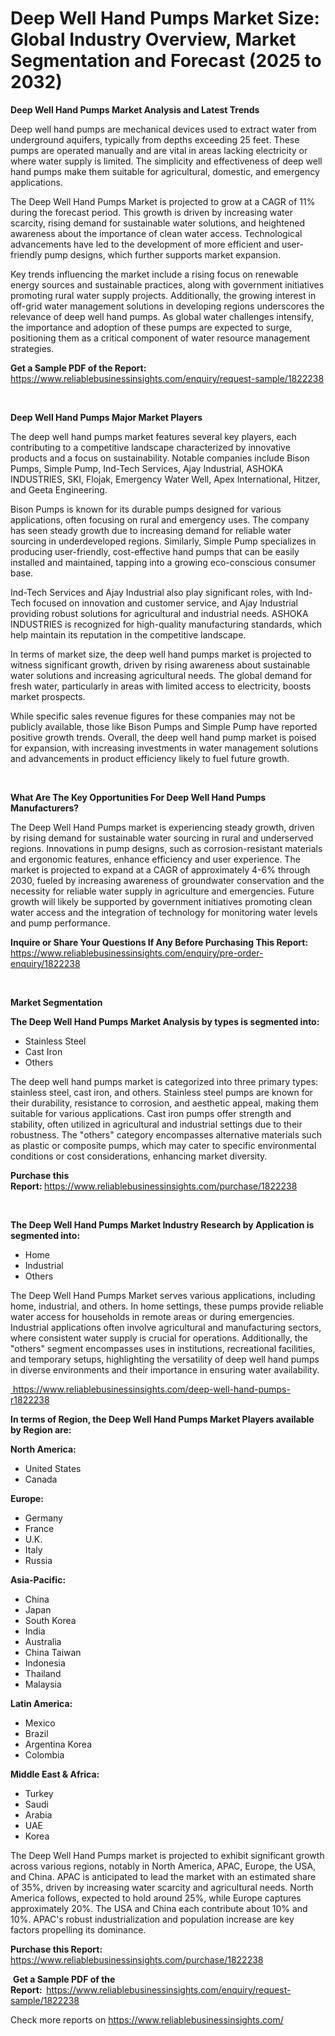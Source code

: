 <p><h1>Deep Well Hand Pumps Market Size: Global Industry Overview, Market Segmentation and Forecast (2025 to 2032)</h1></p><p><strong>Deep Well Hand Pumps Market Analysis and Latest Trends</strong></p>
<p><p>Deep well hand pumps are mechanical devices used to extract water from underground aquifers, typically from depths exceeding 25 feet. These pumps are operated manually and are vital in areas lacking electricity or where water supply is limited. The simplicity and effectiveness of deep well hand pumps make them suitable for agricultural, domestic, and emergency applications.</p><p>The Deep Well Hand Pumps Market is projected to grow at a CAGR of 11% during the forecast period. This growth is driven by increasing water scarcity, rising demand for sustainable water solutions, and heightened awareness about the importance of clean water access. Technological advancements have led to the development of more efficient and user-friendly pump designs, which further supports market expansion.</p><p>Key trends influencing the market include a rising focus on renewable energy sources and sustainable practices, along with government initiatives promoting rural water supply projects. Additionally, the growing interest in off-grid water management solutions in developing regions underscores the relevance of deep well hand pumps. As global water challenges intensify, the importance and adoption of these pumps are expected to surge, positioning them as a critical component of water resource management strategies.</p></p>
<p><strong>Get a Sample PDF of the Report:&nbsp;</strong> <a href="https://www.reliablebusinessinsights.com/enquiry/request-sample/1822238?utm_campaign=3116&utm_medium=2&utm_source=Github&utm_content=ia&utm_term=09042025&utm_id=deep-well-hand-pumps">https://www.reliablebusinessinsights.com/enquiry/request-sample/1822238</a></p>
<p>&nbsp;</p>
<p><strong>Deep Well Hand Pumps Major Market Players</strong></p>
<p><p>The deep well hand pumps market features several key players, each contributing to a competitive landscape characterized by innovative products and a focus on sustainability. Notable companies include Bison Pumps, Simple Pump, Ind-Tech Services, Ajay Industrial, ASHOKA INDUSTRIES, SKI, Flojak, Emergency Water Well, Apex International, Hitzer, and Geeta Engineering.</p><p>Bison Pumps is known for its durable pumps designed for various applications, often focusing on rural and emergency uses. The company has seen steady growth due to increasing demand for reliable water sourcing in underdeveloped regions. Similarly, Simple Pump specializes in producing user-friendly, cost-effective hand pumps that can be easily installed and maintained, tapping into a growing eco-conscious consumer base.</p><p>Ind-Tech Services and Ajay Industrial also play significant roles, with Ind-Tech focused on innovation and customer service, and Ajay Industrial providing robust solutions for agricultural and industrial needs. ASHOKA INDUSTRIES is recognized for high-quality manufacturing standards, which help maintain its reputation in the competitive landscape.</p><p>In terms of market size, the deep well hand pumps market is projected to witness significant growth, driven by rising awareness about sustainable water solutions and increasing agricultural needs. The global demand for fresh water, particularly in areas with limited access to electricity, boosts market prospects.</p><p>While specific sales revenue figures for these companies may not be publicly available, those like Bison Pumps and Simple Pump have reported positive growth trends. Overall, the deep well hand pump market is poised for expansion, with increasing investments in water management solutions and advancements in product efficiency likely to fuel future growth.</p></p>
<p>&nbsp;</p>
<p><strong>What Are The Key Opportunities For Deep Well Hand Pumps Manufacturers?</strong></p>
<p><p>The Deep Well Hand Pumps market is experiencing steady growth, driven by rising demand for sustainable water sourcing in rural and underserved regions. Innovations in pump designs, such as corrosion-resistant materials and ergonomic features, enhance efficiency and user experience. The market is projected to expand at a CAGR of approximately 4-6% through 2030, fueled by increasing awareness of groundwater conservation and the necessity for reliable water supply in agriculture and emergencies. Future growth will likely be supported by government initiatives promoting clean water access and the integration of technology for monitoring water levels and pump performance.</p></p>
<p><strong>Inquire or Share Your Questions If Any Before Purchasing This Report:</strong> <a href="https://www.reliablebusinessinsights.com/enquiry/pre-order-enquiry/1822238?utm_campaign=3116&utm_medium=2&utm_source=Github&utm_content=ia&utm_term=09042025&utm_id=deep-well-hand-pumps">https://www.reliablebusinessinsights.com/enquiry/pre-order-enquiry/1822238</a></p>
<p>&nbsp;</p>
<p><strong>Market Segmentation</strong></p>
<p><strong>The Deep Well Hand Pumps Market Analysis by types is segmented into:</strong></p>
<p><ul><li>Stainless Steel</li><li>Cast Iron</li><li>Others</li></ul></p>
<p><p>The deep well hand pumps market is categorized into three primary types: stainless steel, cast iron, and others. Stainless steel pumps are known for their durability, resistance to corrosion, and aesthetic appeal, making them suitable for various applications. Cast iron pumps offer strength and stability, often utilized in agricultural and industrial settings due to their robustness. The "others" category encompasses alternative materials such as plastic or composite pumps, which may cater to specific environmental conditions or cost considerations, enhancing market diversity.</p></p>
<p><strong>Purchase this Report:&nbsp;</strong><a href="https://www.reliablebusinessinsights.com/purchase/1822238?utm_campaign=3116&utm_medium=2&utm_source=Github&utm_content=ia&utm_term=09042025&utm_id=deep-well-hand-pumps">https://www.reliablebusinessinsights.com/purchase/1822238</a></p>
<p>&nbsp;</p>
<p><strong>The Deep Well Hand Pumps Market Industry Research by Application is segmented into:</strong></p>
<p><ul><li>Home</li><li>Industrial</li><li>Others</li></ul></p>
<p><p>The Deep Well Hand Pumps Market serves various applications, including home, industrial, and others. In home settings, these pumps provide reliable water access for households in remote areas or during emergencies. Industrial applications often involve agricultural and manufacturing sectors, where consistent water supply is crucial for operations. Additionally, the "others" segment encompasses uses in institutions, recreational facilities, and temporary setups, highlighting the versatility of deep well hand pumps in diverse environments and their importance in ensuring water availability.</p></p>
<p><a href="https://www.reliablebusinessinsights.com/deep-well-hand-pumps-r1822238?utm_campaign=3116&utm_medium=2&utm_source=Github&utm_content=ia&utm_term=09042025&utm_id=deep-well-hand-pumps">&nbsp;https://www.reliablebusinessinsights.com/deep-well-hand-pumps-r1822238</a></p>
<p><strong>In terms of Region, the Deep Well Hand Pumps Market Players available by Region are:</strong></p>
<p>
    <p> <strong> North America: </strong>
        <ul>
            <li>United States</li>
            <li>Canada</li>
        </ul>
        </p> 
    <p> <strong> Europe: </strong>
        <ul>
            <li>Germany</li>
            <li>France</li>
            <li>U.K.</li>
            <li>Italy</li>
            <li>Russia</li>
        </ul>
        </p> 
    <p> <strong> Asia-Pacific: </strong>
        <ul>
            <li>China</li>
            <li>Japan</li>
            <li>South Korea</li>
            <li>India</li>
            <li>Australia</li>
            <li>China Taiwan</li>
            <li>Indonesia</li>
            <li>Thailand</li>
            <li>Malaysia</li>
        </ul>
        </p> 
    <p> <strong> Latin America: </strong>
        <ul>
            <li>Mexico</li>
            <li>Brazil</li>
            <li>Argentina Korea</li>
            <li>Colombia</li>
        </ul>
        </p> 
    <p> <strong> Middle East & Africa: </strong>
        <ul>
            <li>Turkey</li>
            <li>Saudi</li>
            <li>Arabia</li>
            <li>UAE</li>
            <li>Korea</li>
        </ul>
    </p>
    </p>
<p><p>The Deep Well Hand Pumps market is projected to exhibit significant growth across various regions, notably in North America, APAC, Europe, the USA, and China. APAC is anticipated to lead the market with an estimated share of 35%, driven by increasing water scarcity and agricultural needs. North America follows, expected to hold around 25%, while Europe captures approximately 20%. The USA and China each contribute about 10% and 10%. APAC's robust industrialization and population increase are key factors propelling its dominance.</p></p>
<p><strong>Purchase this Report: </strong><a href="https://www.reliablebusinessinsights.com/purchase/1822238?utm_campaign=3116&utm_medium=2&utm_source=Github&utm_content=ia&utm_term=09042025&utm_id=deep-well-hand-pumps">https://www.reliablebusinessinsights.com/purchase/1822238</a></p>
<p>&nbsp;<strong>Get a Sample PDF of the Report:&nbsp;&nbsp;</strong><a href="https://www.reliablebusinessinsights.com/enquiry/request-sample/1822238?utm_campaign=3116&utm_medium=2&utm_source=Github&utm_content=ia&utm_term=09042025&utm_id=deep-well-hand-pumps">https://www.reliablebusinessinsights.com/enquiry/request-sample/1822238</a></p>
<p><strong></strong></p>
<p>Check more reports on <a href="https://www.reliablebusinessinsights.com/?utm_campaign=3116&utm_medium=2&utm_source=Github&utm_content=ia&utm_term=09042025&utm_id=deep-well-hand-pumps">https://www.reliablebusinessinsights.com/</a></p>